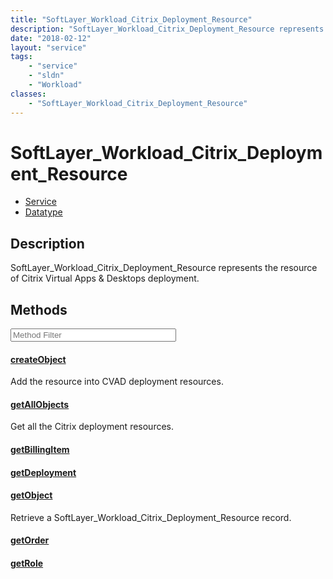 ```yaml
---
title: "SoftLayer_Workload_Citrix_Deployment_Resource"
description: "SoftLayer_Workload_Citrix_Deployment_Resource represents the resource of Citrix Virtual Apps & Desktops deployment."
date: "2018-02-12"
layout: "service"
tags:
    - "service"
    - "sldn"
    - "Workload"
classes:
    - "SoftLayer_Workload_Citrix_Deployment_Resource"
---
```

# SoftLayer_Workload_Citrix_Deployment_Resource
<div id='service-datatype'>
    <ul id='sldn-reference-tabs'>
    <li id='service'> <a href='/reference/services/SoftLayer_Workload_Citrix_Deployment_Resource' >Service</a></li>    <li id='datatype'> <a href='/reference/datatypes/SoftLayer_Workload_Citrix_Deployment_Resource' >Datatype</a></li>
    </ul>
</div>

## Description
SoftLayer_Workload_Citrix_Deployment_Resource represents the resource of Citrix Virtual Apps & Desktops deployment. 



        
<div id="properties" class="content service-content">

## Methods

<div class="view-filters">
    <div class="clearfix">
        <div class="search-input-box">
            <input placeholder="Method Filter" onkeyup="titleSearch(inputId='edit-combine', divId='method-div', elementClass='method-row')" 
                type="text" id="edit-combine" value="" size="30" maxlength="128" class="form-text">
        </div>
    </div>
</div>

<div id="method-div">

<div class="method-row">

#### [createObject](/reference/services/SoftLayer_Workload_Citrix_Deployment_Resource/createObject)
Add the resource into CVAD deployment resources.
</div>

<div class="method-row">

#### [getAllObjects](/reference/services/SoftLayer_Workload_Citrix_Deployment_Resource/getAllObjects)
Get all the Citrix deployment resources.
</div>

<div class="method-row">

#### [getBillingItem](/reference/services/SoftLayer_Workload_Citrix_Deployment_Resource/getBillingItem)

</div>

<div class="method-row">

#### [getDeployment](/reference/services/SoftLayer_Workload_Citrix_Deployment_Resource/getDeployment)

</div>

<div class="method-row">

#### [getObject](/reference/services/SoftLayer_Workload_Citrix_Deployment_Resource/getObject)
Retrieve a SoftLayer_Workload_Citrix_Deployment_Resource record.
</div>

<div class="method-row">

#### [getOrder](/reference/services/SoftLayer_Workload_Citrix_Deployment_Resource/getOrder)

</div>

<div class="method-row">

#### [getRole](/reference/services/SoftLayer_Workload_Citrix_Deployment_Resource/getRole)

</div>
</div>

</div>

